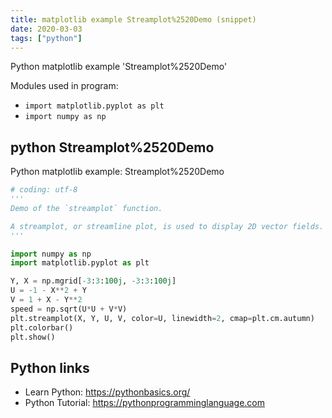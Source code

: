 ```yaml
---
title: matplotlib example Streamplot%2520Demo (snippet)
date: 2020-03-03
tags: ["python"]
---
```

Python matplotlib example 'Streamplot%2520Demo'


Modules used in program: 
* `import matplotlib.pyplot as plt`
* `import numpy as np`

## python Streamplot%2520Demo

Python matplotlib example: Streamplot%2520Demo

```python
# coding: utf-8
'''
Demo of the `streamplot` function.

A streamplot, or streamline plot, is used to display 2D vector fields.
'''

import numpy as np
import matplotlib.pyplot as plt

Y, X = np.mgrid[-3:3:100j, -3:3:100j]
U = -1 - X**2 + Y
V = 1 + X - Y**2
speed = np.sqrt(U*U + V*V)
plt.streamplot(X, Y, U, V, color=U, linewidth=2, cmap=plt.cm.autumn)
plt.colorbar()
plt.show()


```

## Python links

- Learn Python: https://pythonbasics.org/
- Python Tutorial: https://pythonprogramminglanguage.com
